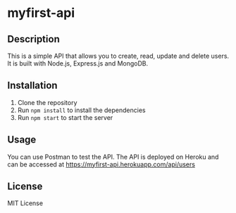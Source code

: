 # myfirst-api

## Description
This is a simple API that allows you to create, read, update and delete users. It is built with Node.js, Express.js and MongoDB.

## Installation
1. Clone the repository
2. Run `npm install` to install the dependencies
3. Run `npm start` to start the server

## Usage
You can use Postman to test the API. The API is deployed on Heroku and can be accessed at https://myfirst-api.herokuapp.com/api/users

## License
MIT License
